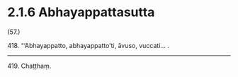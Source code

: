 

# 2.1.6 Abhayappattasutta




(57.)

418\. “‘Abhayappatto, abhayappatto’ti, āvuso, vuccati… .

---

419\. Chaṭṭhaṃ.





